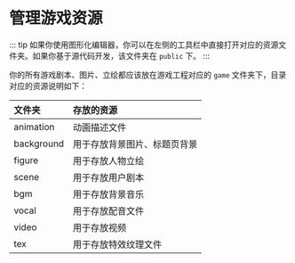 # 管理游戏资源

::: tip
如果你使用图形化编辑器，你可以在左侧的工具栏中直接打开对应的资源文件夹。如果你基于源代码开发，该文件夹在 `public` 下。
:::

你的所有游戏剧本、图片、立绘都应该放在游戏工程对应的 `game` 文件夹下，目录对应的资源说明如下：

| 文件夹     | 存放的资源                   |
| :--------- | :-------------------------- |
| animation  | 动画描述文件                 |
| background | 用于存放背景图片、标题页背景  |
| figure     | 用于存放人物立绘             |
| scene      | 用于存放用户剧本             |
| bgm        | 用于存放背景音乐             |
| vocal      | 用于存放配音文件             |
| video      | 用于存放视频                 |
| tex        | 用于存放特效纹理文件         |
